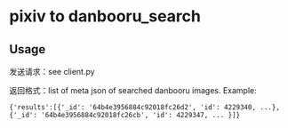 # pixiv to danbooru_search

## Usage
发送请求：see client.py

返回格式：list of meta json of searched danbooru images. Example:

```
{'results':[{'_id': '64b4e3956884c92018fc26d2', 'id': 4229340, ...}, {'_id': '64b4e3956884c92018fc26cb', 'id': 4229347, ... }]}
```
